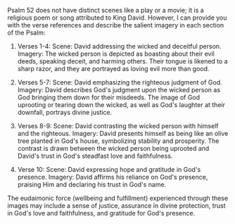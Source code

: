 Psalm 52 does not have distinct scenes like a play or a movie; it is a religious poem or song attributed to King David. However, I can provide you with the verse references and describe the salient imagery in each section of the Psalm:

1. Verses 1-4:
Scene: David addressing the wicked and deceitful person.
Imagery: The wicked person is depicted as boasting about their evil deeds, speaking deceit, and harming others. Their tongue is likened to a sharp razor, and they are portrayed as loving evil more than good.

2. Verses 5-7:
Scene: David emphasizing the righteous judgment of God.
Imagery: David describes God's judgment upon the wicked person as God bringing them down for their misdeeds. The image of God uprooting or tearing down the wicked, as well as God's laughter at their downfall, portrays divine justice.

3. Verses 8-9:
Scene: David contrasting the wicked person with himself and the righteous.
Imagery: David presents himself as being like an olive tree planted in God's house, symbolizing stability and prosperity. The contrast is drawn between the wicked person being uprooted and David's trust in God's steadfast love and faithfulness.

4. Verse 10:
Scene: David expressing hope and gratitude in God's presence.
Imagery: David affirms his reliance on God's presence, praising Him and declaring his trust in God's name.

The eudaimonic force (wellbeing and fulfillment) experienced through these images may include a sense of justice, assurance in divine protection, trust in God's love and faithfulness, and gratitude for God's presence.